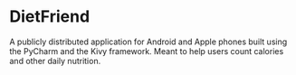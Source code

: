 # DietFriend
A publicly distributed application for Android and Apple phones built using the PyCharm and the Kivy framework. Meant to help users count calories and other daily nutrition.
